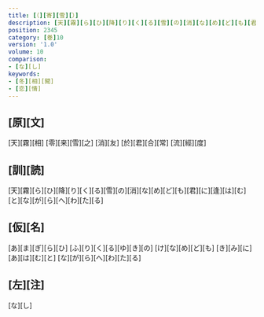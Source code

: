 ```yaml
---
title: [（][寄][雪][）]
description: [天][霧][ら][ひ][降][り][く][る][雪][の][消][な][め][ど][も][君][に][逢][は][む][と][な][が][ら][へ][わ][た][る]
position: 2345
category: [巻]10
version: '1.0'
volume: 10
comparison:
- [な][し]
keywords:
- [冬][相][聞]
- [恋][情]
---
```


## [原][文]

[天][霧][相] [零][来][雪][之] [消][友] [於][君][合][常] [流][經][度]

## [訓][読]

[天][霧][ら][ひ][降][り][く][る][雪][の][消][な][め][ど][も][君][に][逢][は][む][と][な][が][ら][へ][わ][た][る]

## [仮][名]

[あ][ま][ぎ][ら][ひ] [ふ][り][く][る][ゆ][き][の] [け][な][め][ど][も] [き][み][に][あ][は][む][と] [な][が][ら][へ][わ][た][る]

## [左][注]

[な][し]
